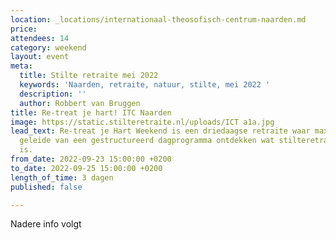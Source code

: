 ```yaml
---
location: _locations/internationaal-theosofisch-centrum-naarden.md
price: 
attendees: 14
category: weekend
layout: event
meta:
  title: Stilte retraite mei 2022
  keywords: 'Naarden, retraite, natuur, stilte, mei 2022 '
  description: ''
  author: Robbert van Bruggen
title: Re-treat je hart! ITC Naarden
image: https://static.stilteretraite.nl/uploads/ICT a1a.jpg
lead_text: Re-treat je Hart Weekend is een driedaagse retraite waar max. 14 deelnemers  op
  geleide van een gestructureerd dagprogramma ontdekken wat stilteretraite nu eigenlijk
  is.
from_date: 2022-09-23 15:00:00 +0200
to_date: 2022-09-25 15:00:00 +0200
length_of_time: 3 dagen
published: false

---
```

Nadere info volgt